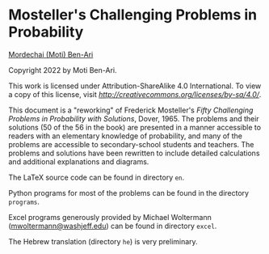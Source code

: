# Mosteller's Challenging Problems in Probability

[Mordechai (Moti) Ben-Ari](https://www.weizmann.ac.il/sci-tea/benari/home)

Copyright 2022 by Moti Ben-Ari.

This work is licensed under Attribution-ShareAlike 4.0 International. To view a copy of this license, visit _http://creativecommons.org/licenses/by-sa/4.0/_.

This document is a "reworking" of Frederick Mosteller's *Fifty Challenging Problems in Probability with Solutions*, Dover, 1965. The problems and their solutions (50 of the 56 in the book) are presented in a manner accessible to readers with an elementary knowledge of probability, and many of the problems are accessible to secondary-school students and teachers. The problems and solutions have been rewritten to include detailed calculations and additional explanations and diagrams.

The LaTeX source code can be found in directory `en`.

Python programs for most of the problems can be found in the directory `programs`.

Excel programs generously provided by Michael Woltermann (<mwoltermann@washjeff.edu>) can be found in directory `excel`.

The Hebrew translation (directory `he`) is very preliminary.
